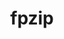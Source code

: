 ---
title: "fpzip"
layout: cache
categories: [package, develop-2023-12-10]
meta: {"versions": ["1.3.0"], "compilers": ["cce@=15.0.1", "gcc@=11.4.0", "oneapi@=2023.2.0"], "oss": ["rhel8", "ubuntu20.04"], "platforms": ["linux"], "targets": ["x86_64_v3", "zen4"], "stacks": ["e4s", "e4s-cray-rhel", "e4s-oneapi", "root"], "num_specs": 3, "num_specs_by_stack": {"root": 3, "e4s-cray-rhel": 1, "e4s": 1, "e4s-oneapi": 1}}
spec_details: [{"hash": "ucbmagm5qmlue3sxarrt4qo3v6m3auqn", "compiler": "cce@=15.0.1", "versions": ["1.3.0"], "os": "rhel8", "platform": "linux", "target": "zen4", "variants": ["build_system=cmake", "build_type=Release", "generator=make", "~ipo"], "stacks": ["root", "e4s-cray-rhel"], "size": "-", "tarball": "https://binaries.spack.io/releases/develop-2023-12-10/build_cache/linux-rhel8-zen4/cce-15.0.1/fpzip-1.3.0/linux-rhel8-zen4-cce-15.0.1-fpzip-1.3.0-ucbmagm5qmlue3sxarrt4qo3v6m3auqn.spack"}, {"hash": "seg2ohwxhazexohuobbhjb2f2pge65nc", "compiler": "gcc@=11.4.0", "versions": ["1.3.0"], "os": "ubuntu20.04", "platform": "linux", "target": "x86_64_v3", "variants": ["build_system=cmake", "build_type=Release", "generator=make", "~ipo"], "stacks": ["e4s", "root"], "size": "-", "tarball": "https://binaries.spack.io/releases/develop-2023-12-10/build_cache/linux-ubuntu20.04-x86_64_v3/gcc-11.4.0/fpzip-1.3.0/linux-ubuntu20.04-x86_64_v3-gcc-11.4.0-fpzip-1.3.0-seg2ohwxhazexohuobbhjb2f2pge65nc.spack"}, {"hash": "qdfgku2d4dlb7hogyc7vnupzt6ocheu2", "compiler": "oneapi@=2023.2.0", "versions": ["1.3.0"], "os": "ubuntu20.04", "platform": "linux", "target": "x86_64_v3", "variants": ["build_system=cmake", "build_type=Release", "generator=make", "~ipo"], "stacks": ["e4s-oneapi", "root"], "size": "-", "tarball": "https://binaries.spack.io/releases/develop-2023-12-10/build_cache/linux-ubuntu20.04-x86_64_v3/oneapi-2023.2.0/fpzip-1.3.0/linux-ubuntu20.04-x86_64_v3-oneapi-2023.2.0-fpzip-1.3.0-qdfgku2d4dlb7hogyc7vnupzt6ocheu2.spack"}]
---